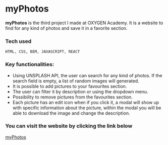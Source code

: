 # myPhotos
**myPhotos** is the third project I made at OXYGEN Academy. It is a website to find for any kind of photos and save it in a favorite section. 

### Tech used
`HTML, CSS, BEM, JAVASCRIPT, REACT`

### Key functionalities:
- Using UNSPLASH API, the user can search for any kind of photos. If the search field is empty, a list of random images will generated.
- It is possible to add pictures to your favourites section.
- The user can filter it by description or using the dropdown menu.
- Possibility to remove pictures from the favourites section.
- Each picture has an edit icon when if you click it, a modal will show up with specific information about the picture, within the modal you will be able to download the image and change the description.


### You can visit the website by clicking the link below
[myPhotos](https://my-photos-app.vercel.app/)
